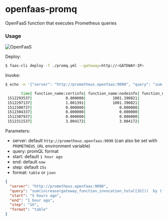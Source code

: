 # openfaas-promq

OpenFaaS function that executes Prometheus queries

### Usage

![OpenFaaS](https://github.com/stefanprodan/openfaas-promq/blob/master/screens/invoke-ui.jpg)

Deploy:

```bash
$ faas-cli deploy -f ./promq.yml --gateway=http://<GATEWAY-IP> 
```

Invoke:

```bash
$ echo -n '{"server": "http://prometheus.openfaas:9090", "query": "sum(increase(gateway_function_invocation_total[1h]))  by (function_name)", "start": "5 hours ago", "end": "now", "step": "1h","format": "table"}' | faas-cli invoke promq --gateway=<GATEWAY-IP>

       time| function_name:certinfo| function_name:nodeinfo| function_name:promq
 1512293537|               0.000000|            1001.390821|                    
 1512297137|               1.001391|            1001.390821|                    
 1512300737|               0.000000|               0.000000|                    
 1512304337|               0.000000|               0.000000|                    
 1512307937|               0.000000|               0.000000|                    
 1512311537|               3.004172|               3.004172|           13.148504
```

Parameters:

* server: default `http://prometheus.openfaas:9090` (can also be set with `PROMETHEUS_URL` environment variable)
* query: promQL format
* start: default `1 hour ago`
* end: default `now`
* step: default `15s`
* format: `table` or `json`

```json
{
  "server": "http://prometheus.openfaas:9090",
  "query": "sum(increase(gateway_function_invocation_total[1h]))  by (function_name)",
  "start": "5 hours ago",
  "end": "1 hour ago",
  "step": "1h",
  "format": "table"
}
```

